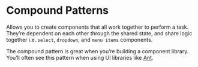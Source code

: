 # Compound Patterns

Allows you to create components that all work together to perform a task. They’re dependent on each other through the shared state, and share logic together i.e. `select`, `dropdown`, and `menu items` components.

The compound pattern is great when you’re building a component library. You’ll often see this pattern when using UI libraries like [Ant](https://ant.design/).
